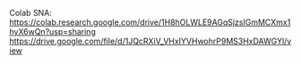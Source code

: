 Colab SNA: https://colab.research.google.com/drive/1H8hOLWLE9AGqSjzsIGmMCXmx1hyX6wQn?usp=sharing
https://drive.google.com/file/d/1JQcRXiV_VHxIYVHwohrP9MS3HxDAWGYl/view
